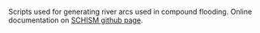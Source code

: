 Scripts used for generating river arcs used in compound flooding. 
Online documentation on [SCHISM github page](https://schism-dev.github.io/schism/master/mesh-generation/meshing-for-compound-floods/overview.html).
